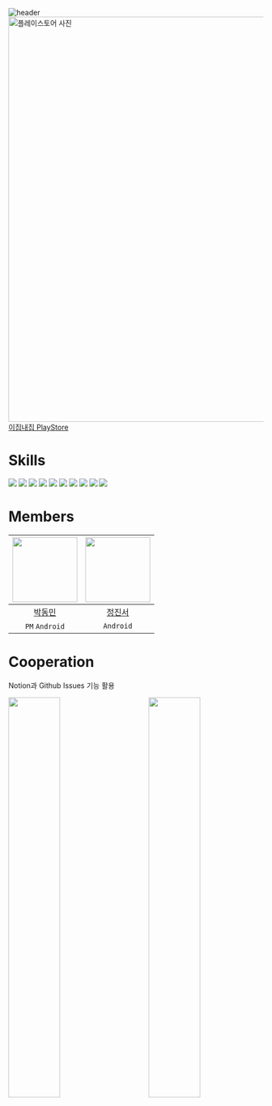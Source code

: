 ![header](https://capsule-render.vercel.app/api?type=waving&color=gradient&animation=twinkling&height=200&text=이집내집&fontSize=60&fontAlign=50&fontAlignY=33&descSize=20&descAlign=50&descAlignY=55)  
<img width="800" alt="플레이스토어 사진" src="https://github.com/EzipNaezip/gd-app/assets/52882799/28f4c342-de24-48b1-8b48-0a51cdd0d6d2">  
[이집내집 PlayStore](https://play.google.com/store/apps/details?id=com.dongminpark.projectgd)

# Skills
<div>
    <img src="https://img.shields.io/badge/Android-3DDC84?style=for-the-badge&logo=Android&logoColor=white"> <img src="https://img.shields.io/badge/JetpackCompose-4285F4?style=for-the-badge&logo=jetpackcompose&logoColor=white"> <img src="https://img.shields.io/badge/Material Design 2-757575?style=for-the-badge&logo=materialdesign&logoColor=white"> <img src="https://img.shields.io/badge/kotlin-7F52FF?style=for-the-badge&logo=Kotlin&logoColor=white"> <img src="https://img.shields.io/badge/Retrofit-3E4348?style=for-the-badge&logo=square&logoColor=white"> <img src="https://img.shields.io/badge/coil-000000?style=for-the-badge&logo=square&logoColor=white"> <img src="https://img.shields.io/badge/Firebase-FFCA28?style=for-the-badge&logo=firebase&logoColor=white">     
    <img src="https://img.shields.io/badge/AndroidStudio-3DDC84?style=for-the-badge&logo=androidstudio&logoColor=white"> <img src="https://img.shields.io/badge/Intellij-000000?style=for-the-badge&logo=intellijidea&logoColor=white"> <img src="https://img.shields.io/badge/github-181717?style=for-the-badge&logo=github&logoColor=white"> 
</div>  
  
# Members
|<img src="https://avatars.githubusercontent.com/u/52882799?s=70&v=4" width="128" />|<img src="https://github.com/EzipNaezip/gd-app/assets/52882799/f85f80c2-4c6a-4714-ab17-3c366f6521ee" width="128" />|
|:---------:|:---------:|
|[박동민](https://github.com/chattymin)|[정진서](https://github.com/Aram-su)|
| `PM` `Android` | `Android` |

# Cooperation
Notion과 Github Issues 기능 활용  
<div>
    <img align="left" src = "https://github.com/EzipNaezip/gd-app/assets/52882799/b348d315-44c1-4bf2-8345-814c0665d47d" width="45%" />  
    <img align="right" src="https://github.com/EzipNaezip/gd-app/assets/52882799/8e17f4fb-76df-40d8-982d-b3214b5a9757" width="45%"/>
</div> 
